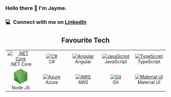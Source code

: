 ### Hello there 👋 I'm Jayme.
### :computer: &nbsp;Connect with me on **[LinkedIn]**

<h2 align="center" id="zio-tech">Favourite Tech</h2>

<table align="center">
  <tr>
    <td align="center" width="96">
      <a href="#zio-tech">
        <img
          src="https://upload.wikimedia.org/wikipedia/commons/e/ee/.NET_Core_Logo.svg"
          width="48"
          height="48"
          alt=".NET Core"
        />
      </a>
      <br />.NET Core
    </td>
    <td align="center" width="96">
      <a href="#zio-tech">
        <img
          src="https://www.freeiconspng.com/uploads/c-logo-icon-18.png"
          width="48"
          height="48"
          alt="C#"
        />
      </a>
      <br />C#
    </td>
    <td align="center" width="96">
      <a href="#zio-tech">
        <img
          src="https://upload.wikimedia.org/wikipedia/commons/c/cf/Angular_full_color_logo.svg"
          width="48"
          height="48"
          alt="Angular"
        />
      </a>
      <br />Angular
    </td>
    <td align="center" width="96">
      <a href="#zio-tech">
        <img
          src="https://upload.wikimedia.org/wikipedia/commons/thumb/9/99/Unofficial_JavaScript_logo_2.svg/1024px-Unofficial_JavaScript_logo_2.svg.png"
          width="48"
          height="48"
          alt="JavaScript"
        />
      </a>
      <br />JavaScript
    </td>
    <td align="center" width="96">
      <a href="#suhailakar-tech">
        <img
          src="https://upload.wikimedia.org/wikipedia/commons/thumb/4/4c/Typescript_logo_2020.svg/1200px-Typescript_logo_2020.svg.png"
          width="48"
          height="48"
          alt="TypeScript"
        />
      </a>
      <br />TypeScript
    </td>
  </tr>

  <tr>
    <td align="center" width="96">
      <a href="#zio-tech">
        <img
          src="https://raw.githubusercontent.com/github/explore/80688e429a7d4ef2fca1e82350fe8e3517d3494d/topics/nodejs/nodejs.png"
          width="48"
          height="48"
          alt="Node JS"
        />
      </a>
      <br />Node JS
    </td>
    <td align="center" width="96">
      <a href="#zio-tech">
        <img
          src="https://i.ibb.co/jDGr3z0/azure-removebg-preview.png"
          width="48"
          height="48"
          alt="Azure"
        />
      </a>
      <br />Azure
    </td>
    <td align="center" width="96">
      <a href="#zio-tech">
        <img
          src="https://gdconf.com/sites/default/files/zn_-38Hw_400x400.jpg"
          width="48"
          height="48"
          alt="AWS"
        />
      </a>
      <br />AWS
    </td>
    <td align="center" width="96">
      <a href="#zio-tech">
        <img
          src="https://upload.wikimedia.org/wikipedia/commons/thumb/3/3f/Git_icon.svg/1200px-Git_icon.svg.png"
          width="48"
          height="48"
          alt="Git"
        />
      </a>
      <br />Git
    </td>
    <td align="center" width="96">
      <a href="#suhailakar-tech">
        <img
          src="https://media.zeemly.com/zeemly/product/material-ui.png"
          width="48"
          height="48"
          alt="Material UI"
        />
      </a>
      <br />Material UI
    </td>
  </tr>
</table>

[linkedin]: https://www.linkedin.com/in/jayme-desrosiers-95874390/ "LinkedIn"